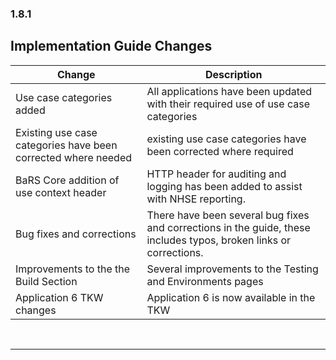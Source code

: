 <div class="bars-blg-expander">
<div class="bars-blg-expander-entry" id="v1.8.1">

### 1.8.1

## Implementation Guide Changes

| Change                                | Description                                                                                             |
|---------------------------------------|---------------------------------------------------------------------------------------------------------|
| Use case categories added        | All applications have been updated with their required use of use case categories  |
| Existing use case categories have been corrected where needed      | existing use case categories have been corrected where required |
| BaRS Core addition of use context header      | HTTP header for auditing and logging has been added to assist with NHSE reporting. |
| Bug fixes and corrections  |There have been several bug fixes and corrections in the guide, these includes typos, broken links or corrections.|
| Improvements to the the Build Section  | Several improvements to the Testing and Environments pages |
| Application 6 TKW changes | Application 6 is now available in the TKW |

<p>
</div>
</div>

<br>
<hr>

